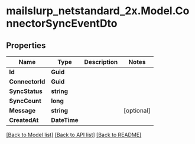 # mailslurp_netstandard_2x.Model.ConnectorSyncEventDto

## Properties

Name | Type | Description | Notes
------------ | ------------- | ------------- | -------------
**Id** | **Guid** |  | 
**ConnectorId** | **Guid** |  | 
**SyncStatus** | **string** |  | 
**SyncCount** | **long** |  | 
**Message** | **string** |  | [optional] 
**CreatedAt** | **DateTime** |  | 

[[Back to Model list]](../README#documentation-for-models) [[Back to API list]](../README#documentation-for-api-endpoints) [[Back to README]](../README)

